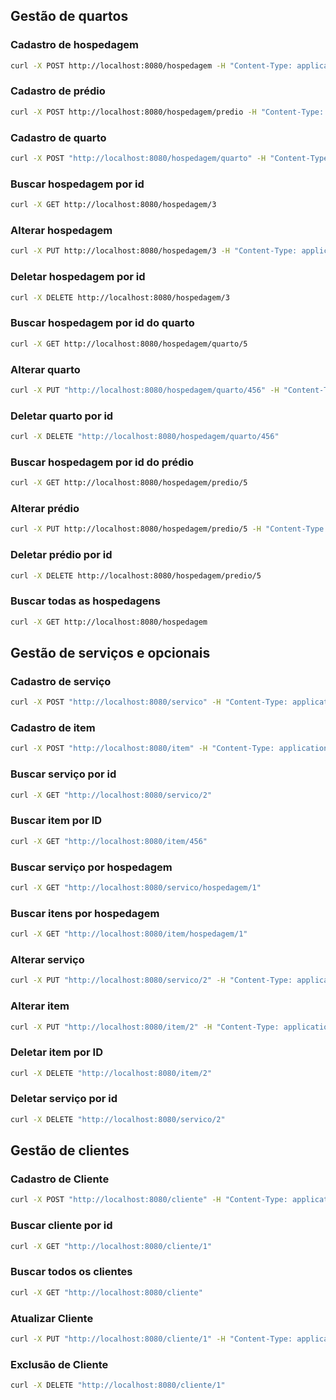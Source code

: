 ## Gestão de quartos

### Cadastro de hospedagem

```bash
curl -X POST http://localhost:8080/hospedagem -H "Content-Type: application/json" -d "{\"nome\": \"Nova Hospedagem\", \"amenidades\": [\"Wi-Fi\", \"TV\"], \"endereco\": {\"ruaAvenida\": \"Rua Nova\", \"cep\": \"54321-987\", \"cidade\": \"Nova Cidade\", \"estado\": \"Novo Estado\"}}"
```
### Cadastro de prédio

```bash
curl -X POST http://localhost:8080/hospedagem/predio -H "Content-Type: application/json" -d "{\"nome\": \"Novo Prédio\", \"hospedagem\": {\"id\": 2}}"
```

### Cadastro de quarto

```bash
curl -X POST "http://localhost:8080/hospedagem/quarto" -H "Content-Type: application/json" -d "{\"tipo\": \"Quarto Standard\", \"totalPessoas\": 2, \"camas\": [\"Cama de Casal\"], \"outrosMoveis\": [\"Mesa de Trabalho\"], \"banheiro\": [\"Chuveiro\", \"Pia\"], \"valorDiaria\": 100.0, \"quantidade\": 5, \"predio\": {\"id\": 456}}"
```

### Buscar hospedagem por id

```bash
curl -X GET http://localhost:8080/hospedagem/3
```

### Alterar hospedagem

```bash
curl -X PUT http://localhost:8080/hospedagem/3 -H "Content-Type: application/json" -d "{\"nome\": \"Novo Nome da Hospedagem\", \"amenidades\": [\"Wi-Fi\", \"TV\"], \"endereco\": {\"ruaAvenida\": \"Rua Nova\", \"cep\": \"54321-987\", \"cidade\": \"Nova Cidade\", \"estado\": \"Novo Estado\"}}"
```

### Deletar hospedagem por id

```bash
curl -X DELETE http://localhost:8080/hospedagem/3
```

### Buscar hospedagem por id do quarto

```bash
curl -X GET http://localhost:8080/hospedagem/quarto/5
```

### Alterar quarto

```bash
curl -X PUT "http://localhost:8080/hospedagem/quarto/456" -H "Content-Type: application/json" -d "{\"tipo\": \"Quarto Luxo\", \"totalPessoas\": 3, \"camas\": [\"Cama de Casal\", \"Cama de Solteiro\"], \"outrosMoveis\": [\"Mesa de Trabalho\"], \"banheiro\": [\"Chuveiro\", \"Pia\", \"Banheira\"], \"valorDiaria\": 150.0, \"quantidade\": 10}"
```

### Deletar quarto por id

```bash
curl -X DELETE "http://localhost:8080/hospedagem/quarto/456"
```

### Buscar hospedagem por id do prédio

```bash
curl -X GET http://localhost:8080/hospedagem/predio/5
```

### Alterar prédio

```bash
curl -X PUT http://localhost:8080/hospedagem/predio/5 -H "Content-Type: application/json" -d "{\"nome\": \"Novo Nome do Prédio.\"}"
```

### Deletar prédio por id

```bash
curl -X DELETE http://localhost:8080/hospedagem/predio/5
```

### Buscar todas as hospedagens

```bash
curl -X GET http://localhost:8080/hospedagem
```
## Gestão de serviços e opcionais

###  Cadastro de serviço

```bash
curl -X POST "http://localhost:8080/servico" -H "Content-Type: application/json" -d "{\"nome\": \"Nome do Serviço\", \"valor\": 30.00, \"hospedagem\": {\"id\": 1}}"
```

###  Cadastro de item

```bash
curl -X POST "http://localhost:8080/item" -H "Content-Type: application/json" -d "{\"nome\": \"Nome do Item\", \"valor\": 20.00, \"hospedagem\": {\"id\": 1}}"
```
###  Buscar serviço por id

```bash
curl -X GET "http://localhost:8080/servico/2"
```
###  Buscar item por ID

```bash
curl -X GET "http://localhost:8080/item/456"
```

###  Buscar serviço por hospedagem

```bash
curl -X GET "http://localhost:8080/servico/hospedagem/1"
```

###  Buscar itens por hospedagem

```bash
curl -X GET "http://localhost:8080/item/hospedagem/1"
```

###  Alterar serviço

```bash
curl -X PUT "http://localhost:8080/servico/2" -H "Content-Type: application/json" -d "{\"nome\": \"Novo Nome do Serviço\", \"valor\": 50.00}"
```

###  Alterar item

```bash
curl -X PUT "http://localhost:8080/item/2" -H "Content-Type: application/json" -d "{\"nome\": \"Novo Nome do Item\", \"valor\": 25.00}"
```

###  Deletar item por ID

```bash
curl -X DELETE "http://localhost:8080/item/2"
```
###  Deletar serviço por id

```bash
curl -X DELETE "http://localhost:8080/servico/2"
```
## Gestão de clientes

### Cadastro de Cliente

```bash
curl -X POST "http://localhost:8080/cliente" -H "Content-Type: application/json" -d "{\"paisOrigem\": \"Brasil\", \"cpf\": \"12345678902\", \"passaporte\": \"ABC123\", \"nomeCompleto\": \"João Silva\", \"dataNascimento\": \"01/01/1990\", \"enderecoPaisOrigem\": \"Rua ABC, 123\", \"telefone\": \"(11) 98765-4321\", \"email\": \"joao@example.com\"}"
```

### Buscar cliente por id

```bash
curl -X GET "http://localhost:8080/cliente/1"
```

### Buscar todos os clientes

```bash
curl -X GET "http://localhost:8080/cliente"
```

### Atualizar Cliente

```bash
curl -X PUT "http://localhost:8080/cliente/1" -H "Content-Type: application/json" -d "{\"paisOrigem\": \"Brasil\", \"cpf\": \"12345678901\", \"passaporte\": \"ABC123\", \"nomeCompleto\": \"João Silva\", \"dataNascimento\": \"01/01/1990\", \"enderecoPaisOrigem\": \"Rua ABC, 123\", \"telefone\": \"(11) 98765-4321\", \"email\": \"joao@example.com\"}"
```

### Exclusão de Cliente

```bash
curl -X DELETE "http://localhost:8080/cliente/1"
```
